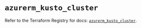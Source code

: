 # `azurerm_kusto_cluster`

Refer to the Terraform Registry for docs: [`azurerm_kusto_cluster`](https://registry.terraform.io/providers/hashicorp/azurerm/4.9.0/docs/resources/kusto_cluster).
